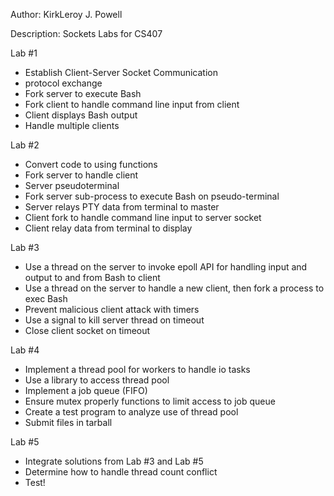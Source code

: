 Author: KirkLeroy J. Powell

Description: Sockets Labs for CS407

Lab #1
* Establish Client-Server Socket Communication
* <rembash> protocol exchange
* Fork server to execute Bash
* Fork client to handle command line input from client
* Client displays Bash output
* Handle multiple clients

Lab #2
* Convert code to using functions
* Fork server to handle client
* Server pseudoterminal
* Fork server sub-process to execute Bash on pseudo-terminal
* Server relays PTY data from terminal to master
* Client fork to handle command line input to server socket
* Client  relay data from terminal to display

Lab #3
* Use a thread on the server to invoke epoll API for handling input and output to and from Bash to client
* Use a thread on the server to handle a new client, then fork a process to exec Bash
* Prevent malicious client attack with timers
* Use a signal to kill server thread on timeout
* Close client socket on timeout

Lab #4
* Implement a thread pool for workers to handle io tasks
* Use a library to access thread pool
* Implement a job queue (FIFO)
* Ensure mutex properly functions to limit access to job queue
* Create a test program to analyze use of thread pool
* Submit files in tarball

Lab #5
* Integrate solutions from Lab #3 and Lab #5
* Determine how to handle thread count conflict
* Test!